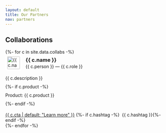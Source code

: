 ```yaml
---
layout: default
title: Our Partners
nav: partners
---
```

<section>
  <h2 class="section-title">Collaborations</h2>
  <div class="grid">
  {%- for c in site.data.collabs -%}
    <article class="card" style="display:flex;flex-direction:column;gap:10px">
      <div style="display:flex;align-items:center;gap:12px">
        <img src="{{ c.logo | relative_url }}" alt="{{ c.name }} logo" style="height:40px;max-width:140px;object-fit:contain;background:#fff;padding:6px;border-radius:8px;">
        <div>
          <h3 style="margin:0">{{ c.name }}</h3>
          <p class="tiny" style="margin:2px 0 0;color:var(--muted)">{{ c.person }} — {{ c.role }}</p>
        </div>
      </div>
      <p style="margin:4px 0 0">{{ c.description }}</p>
      {%- if c.product -%}<p class="tiny" style="margin:0;color:var(--muted)">Product: {{ c.product }}</p>{%- endif -%}
      <div style="margin-top:8px">
        <a class="btn primary" href="{{ c.link }}" target="_blank" rel="noopener">{{ c.cta | default: "Learn more" }}</a>
        {%- if c.hashtag -%}<span class="pill" style="margin-left:8px">{{ c.hashtag }}</span>{%- endif -%}
      </div>
    </article>
  {%- endfor -%}
  </div>
</section>
